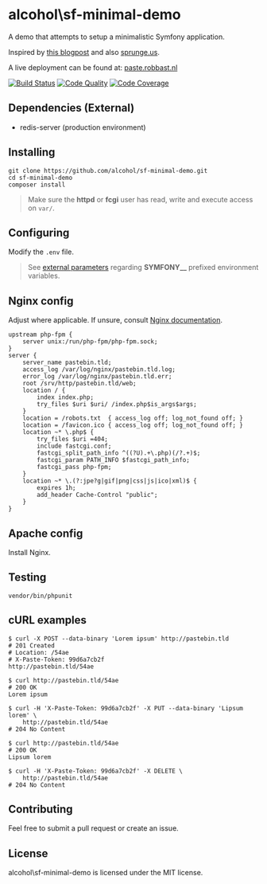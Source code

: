 # alcohol\sf-minimal-demo

A demo that attempts to setup a minimalistic Symfony application.

Inspired by [this blogpost](http://www.whitewashing.de/2014/10/26/symfony_all_the_things_web.html) and also [sprunge.us](http://sprunge.us).

A live deployment can be found at: [paste.robbast.nl](http://paste.robbast.nl)

[![Build Status](https://img.shields.io/travis/alcohol/sf-minimal-demo.svg)](https://travis-ci.org/alcohol/sf-minimal-demo)
[![Code Quality](https://img.shields.io/scrutinizer/g/alcohol/sf-minimal-demo.svg)](https://scrutinizer-ci.com/g/alcohol/sf-minimal-demo)
[![Code Coverage](https://img.shields.io/scrutinizer/coverage/g/alcohol/sf-minimal-demo.svg)](https://scrutinizer-ci.com/g/alcohol/sf-minimal-demo)

## Dependencies (External)

* redis-server (production environment)


## Installing

```
git clone https://github.com/alcohol/sf-minimal-demo.git
cd sf-minimal-demo
composer install
```

> Make sure the **httpd** or **fcgi** user has read, write and execute access on `var/`.


## Configuring

Modify the `.env` file.

> See [external parameters](http://symfony.com/doc/current/cookbook/configuration/external_parameters.html)
> regarding **SYMFONY__** prefixed environment variables.


## Nginx config

Adjust where applicable. If unsure, consult [Nginx documentation](http://nginx.org/en/docs/).

``` Nginx
upstream php-fpm {
    server unix:/run/php-fpm/php-fpm.sock;
}
server {
    server_name pastebin.tld;
    access_log /var/log/nginx/pastebin.tld.log;
    error_log /var/log/nginx/pastebin.tld.err;
    root /srv/http/pastebin.tld/web;
    location / {
        index index.php;
        try_files $uri $uri/ /index.php$is_args$args;
    }
    location = /robots.txt  { access_log off; log_not_found off; }
    location = /favicon.ico { access_log off; log_not_found off; }
    location ~* \.php$ {
        try_files $uri =404;
        include fastcgi.conf;
        fastcgi_split_path_info ^((?U).+\.php)(/?.+)$;
        fastcgi_param PATH_INFO $fastcgi_path_info;
        fastcgi_pass php-fpm;
    }
    location ~* \.(?:jpe?g|gif|png|css|js|ico|xml)$ {
        expires 1h;
        add_header Cache-Control "public";
    }
}
```

## Apache config

Install Nginx.


## Testing

```
vendor/bin/phpunit
```


## cURL examples

``` Shell
$ curl -X POST --data-binary 'Lorem ipsum' http://pastebin.tld
# 201 Created
# Location: /54ae
# X-Paste-Token: 99d6a7cb2f
http://pastebin.tld/54ae

$ curl http://pastebin.tld/54ae
# 200 OK
Lorem ipsum

$ curl -H 'X-Paste-Token: 99d6a7cb2f' -X PUT --data-binary 'Lipsum lorem' \
    http://pastebin.tld/54ae
# 204 No Content

$ curl http://pastebin.tld/54ae
# 200 OK
Lipsum lorem

$ curl -H 'X-Paste-Token: 99d6a7cb2f' -X DELETE \
    http://pastebin.tld/54ae
# 204 No Content
```


## Contributing

Feel free to submit a pull request or create an issue.


## License

alcohol\sf-minimal-demo is licensed under the MIT license.
